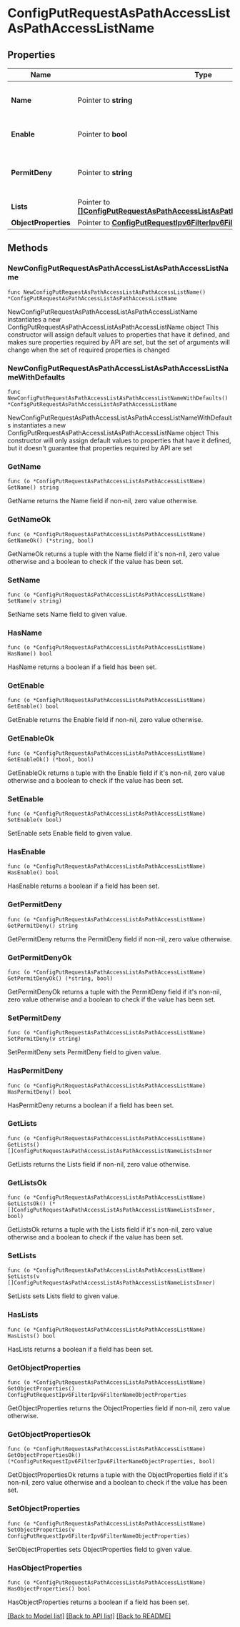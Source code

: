 # ConfigPutRequestAsPathAccessListAsPathAccessListName

## Properties

Name | Type | Description | Notes
------------ | ------------- | ------------- | -------------
**Name** | Pointer to **string** | Object Name. Must be unique. | [optional] [default to ""]
**Enable** | Pointer to **bool** | Enable object. | [optional] [default to false]
**PermitDeny** | Pointer to **string** | Action upon match of Community Strings. | [optional] [default to "permit"]
**Lists** | Pointer to [**[]ConfigPutRequestAsPathAccessListAsPathAccessListNameListsInner**](ConfigPutRequestAsPathAccessListAsPathAccessListNameListsInner.md) |  | [optional] 
**ObjectProperties** | Pointer to [**ConfigPutRequestIpv6FilterIpv6FilterNameObjectProperties**](ConfigPutRequestIpv6FilterIpv6FilterNameObjectProperties.md) |  | [optional] 

## Methods

### NewConfigPutRequestAsPathAccessListAsPathAccessListName

`func NewConfigPutRequestAsPathAccessListAsPathAccessListName() *ConfigPutRequestAsPathAccessListAsPathAccessListName`

NewConfigPutRequestAsPathAccessListAsPathAccessListName instantiates a new ConfigPutRequestAsPathAccessListAsPathAccessListName object
This constructor will assign default values to properties that have it defined,
and makes sure properties required by API are set, but the set of arguments
will change when the set of required properties is changed

### NewConfigPutRequestAsPathAccessListAsPathAccessListNameWithDefaults

`func NewConfigPutRequestAsPathAccessListAsPathAccessListNameWithDefaults() *ConfigPutRequestAsPathAccessListAsPathAccessListName`

NewConfigPutRequestAsPathAccessListAsPathAccessListNameWithDefaults instantiates a new ConfigPutRequestAsPathAccessListAsPathAccessListName object
This constructor will only assign default values to properties that have it defined,
but it doesn't guarantee that properties required by API are set

### GetName

`func (o *ConfigPutRequestAsPathAccessListAsPathAccessListName) GetName() string`

GetName returns the Name field if non-nil, zero value otherwise.

### GetNameOk

`func (o *ConfigPutRequestAsPathAccessListAsPathAccessListName) GetNameOk() (*string, bool)`

GetNameOk returns a tuple with the Name field if it's non-nil, zero value otherwise
and a boolean to check if the value has been set.

### SetName

`func (o *ConfigPutRequestAsPathAccessListAsPathAccessListName) SetName(v string)`

SetName sets Name field to given value.

### HasName

`func (o *ConfigPutRequestAsPathAccessListAsPathAccessListName) HasName() bool`

HasName returns a boolean if a field has been set.

### GetEnable

`func (o *ConfigPutRequestAsPathAccessListAsPathAccessListName) GetEnable() bool`

GetEnable returns the Enable field if non-nil, zero value otherwise.

### GetEnableOk

`func (o *ConfigPutRequestAsPathAccessListAsPathAccessListName) GetEnableOk() (*bool, bool)`

GetEnableOk returns a tuple with the Enable field if it's non-nil, zero value otherwise
and a boolean to check if the value has been set.

### SetEnable

`func (o *ConfigPutRequestAsPathAccessListAsPathAccessListName) SetEnable(v bool)`

SetEnable sets Enable field to given value.

### HasEnable

`func (o *ConfigPutRequestAsPathAccessListAsPathAccessListName) HasEnable() bool`

HasEnable returns a boolean if a field has been set.

### GetPermitDeny

`func (o *ConfigPutRequestAsPathAccessListAsPathAccessListName) GetPermitDeny() string`

GetPermitDeny returns the PermitDeny field if non-nil, zero value otherwise.

### GetPermitDenyOk

`func (o *ConfigPutRequestAsPathAccessListAsPathAccessListName) GetPermitDenyOk() (*string, bool)`

GetPermitDenyOk returns a tuple with the PermitDeny field if it's non-nil, zero value otherwise
and a boolean to check if the value has been set.

### SetPermitDeny

`func (o *ConfigPutRequestAsPathAccessListAsPathAccessListName) SetPermitDeny(v string)`

SetPermitDeny sets PermitDeny field to given value.

### HasPermitDeny

`func (o *ConfigPutRequestAsPathAccessListAsPathAccessListName) HasPermitDeny() bool`

HasPermitDeny returns a boolean if a field has been set.

### GetLists

`func (o *ConfigPutRequestAsPathAccessListAsPathAccessListName) GetLists() []ConfigPutRequestAsPathAccessListAsPathAccessListNameListsInner`

GetLists returns the Lists field if non-nil, zero value otherwise.

### GetListsOk

`func (o *ConfigPutRequestAsPathAccessListAsPathAccessListName) GetListsOk() (*[]ConfigPutRequestAsPathAccessListAsPathAccessListNameListsInner, bool)`

GetListsOk returns a tuple with the Lists field if it's non-nil, zero value otherwise
and a boolean to check if the value has been set.

### SetLists

`func (o *ConfigPutRequestAsPathAccessListAsPathAccessListName) SetLists(v []ConfigPutRequestAsPathAccessListAsPathAccessListNameListsInner)`

SetLists sets Lists field to given value.

### HasLists

`func (o *ConfigPutRequestAsPathAccessListAsPathAccessListName) HasLists() bool`

HasLists returns a boolean if a field has been set.

### GetObjectProperties

`func (o *ConfigPutRequestAsPathAccessListAsPathAccessListName) GetObjectProperties() ConfigPutRequestIpv6FilterIpv6FilterNameObjectProperties`

GetObjectProperties returns the ObjectProperties field if non-nil, zero value otherwise.

### GetObjectPropertiesOk

`func (o *ConfigPutRequestAsPathAccessListAsPathAccessListName) GetObjectPropertiesOk() (*ConfigPutRequestIpv6FilterIpv6FilterNameObjectProperties, bool)`

GetObjectPropertiesOk returns a tuple with the ObjectProperties field if it's non-nil, zero value otherwise
and a boolean to check if the value has been set.

### SetObjectProperties

`func (o *ConfigPutRequestAsPathAccessListAsPathAccessListName) SetObjectProperties(v ConfigPutRequestIpv6FilterIpv6FilterNameObjectProperties)`

SetObjectProperties sets ObjectProperties field to given value.

### HasObjectProperties

`func (o *ConfigPutRequestAsPathAccessListAsPathAccessListName) HasObjectProperties() bool`

HasObjectProperties returns a boolean if a field has been set.


[[Back to Model list]](../README.md#documentation-for-models) [[Back to API list]](../README.md#documentation-for-api-endpoints) [[Back to README]](../README.md)


